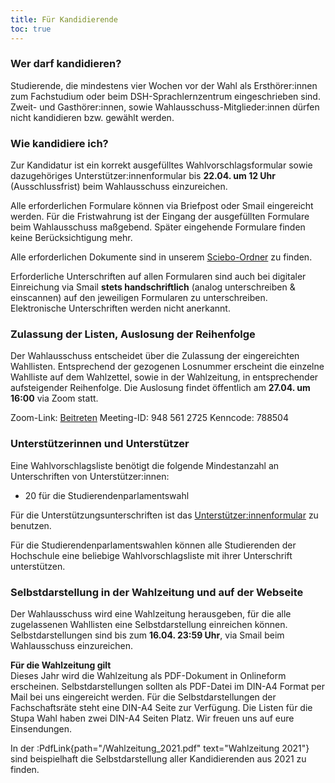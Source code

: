 ```yaml
---
title: Für Kandidierende
toc: true
---
```


### Wer darf kandidieren?

Studierende, die mindestens vier Wochen vor der Wahl als Ersthörer:innen zum Fachstudium oder beim DSH-Sprachlernzentrum eingeschrieben sind. Zweit- und Gasthörer:innen, sowie Wahlausschuss-Mitglieder:innen dürfen nicht kandidieren bzw. gewählt werden.

### Wie kandidiere ich?

Zur Kandidatur ist ein korrekt ausgefülltes Wahlvorschlagsformular sowie dazugehöriges Unterstützer:innenformular bis **22.04. um 12 Uhr** (Ausschlussfrist) beim Wahlausschuss einzureichen.

Alle erforderlichen Formulare können via Briefpost oder Smail eingereicht werden. Für die Fristwahrung ist der Eingang der ausgefüllten Formulare beim Wahlausschuss maßgebend. Später eingehende Formulare finden keine Berücksichtigung mehr.

Alle erforderlichen Dokumente sind in unserem [Sciebo-Ordner](https://th-koeln.sciebo.de/s/tl45UsTiS54FtaQ) zu finden.

<!--
:PdfLink{path="/Formulare/Stupa_Wahlvorschlagsformular.pdf" text="Wahlvorschlagsformular"} für die Kandidatur für das Studierendenparlament

:PdfLink{path="/Formulare/UnterstuetzerInnenformular.pdf" text="Unterstützer:innenformular"} 
-->

Erforderliche Unterschriften auf allen Formularen sind auch bei digitaler Einreichung via Smail **stets handschriftlich** (analog unterschreiben & einscannen) auf den jeweiligen Formularen zu unterschreiben. Elektronische Unterschriften werden nicht anerkannt.

### Zulassung der Listen, Auslosung der Reihenfolge

Der Wahlausschuss entscheidet über die Zulassung der eingereichten Wahllisten. Entsprechend der gezogenen Losnummer erscheint die einzelne Wahlliste auf dem Wahlzettel, sowie in der Wahlzeitung, in entsprechender aufsteigender Reihenfolge. Die Auslosung findet öffentlich am **27.04. um 16:00** via Zoom statt.

Zoom-Link: [Beitreten](https://th-koeln.zoom-x.de/j/9485612725)
Meeting-ID: 948 561 2725
Kenncode: 788504


### Unterstützerinnen und Unterstützer

Eine Wahlvorschlagsliste benötigt die folgende Mindestanzahl an Unterschriften von Unterstützer:innen:

- 20 für die Studierendenparlamentswahl

<!--
Für die Unterstützungsunterschriften ist das :PdfLink{path="/Formulare/UnterstuetzerInnenformular.pdf" text="Unterstützer:innenformular"} zu benutzen.
-->

Für die Unterstützungsunterschriften ist das [Unterstützer:innenformular](https://th-koeln.sciebo.de/s/Hj46TURV5dqSL9m) zu benutzen.

Für die Studierendenparlamentswahlen können alle Studierenden der Hochschule eine beliebige Wahlvorschlagsliste mit ihrer Unterschrift unterstützen. 

### Selbstdarstellung in der Wahlzeitung und auf der Webseite

Der Wahlausschuss wird eine Wahlzeitung herausgeben, für die alle zugelassenen Wahllisten eine Selbstdarstellung einreichen können. Selbstdarstellungen sind bis zum **16.04. 23:59 Uhr**, via Smail beim Wahlausschuss einzureichen.

**Für die Wahlzeitung gilt**  
Dieses Jahr wird die Wahlzeitung als PDF-Dokument in Onlineform erscheinen. Selbstdarstellungen sollten als PDF-Datei im DIN-A4 Format per Mail bei uns eingereicht werden. Für die Selbstdarstellungen der Fachschaftsräte steht eine DIN-A4 Seite zur Verfügung. Die Listen für die Stupa Wahl haben zwei DIN-A4 Seiten Platz. Wir freuen uns auf eure Einsendungen.

In der :PdfLink{path="/Wahlzeitung_2021.pdf" text="Wahlzeitung 2021"} sind beispielhaft die Selbstdarstellung aller Kandidierenden aus 2021 zu finden.
